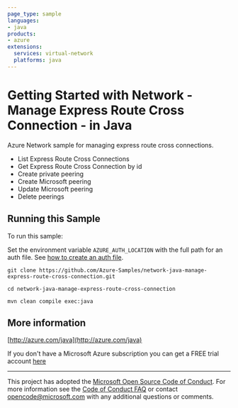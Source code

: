 ```yaml
---
page_type: sample
languages:
- java
products:
- azure
extensions:
  services: virtual-network
  platforms: java
---
```


# Getting Started with Network - Manage Express Route Cross Connection - in Java #


  Azure Network sample for managing express route cross connections.
   - List Express Route Cross Connections
   - Get Express Route Cross Connection by id
   - Create private peering
   - Create Microsoft peering
   - Update Microsoft peering
   - Delete peerings
 

## Running this Sample ##

To run this sample:

Set the environment variable `AZURE_AUTH_LOCATION` with the full path for an auth file. See [how to create an auth file](https://github.com/Azure/azure-libraries-for-java/blob/master/AUTH.md).

    git clone https://github.com/Azure-Samples/network-java-manage-express-route-cross-connection.git

    cd network-java-manage-express-route-cross-connection

    mvn clean compile exec:java

## More information ##

[http://azure.com/java](http://azure.com/java)

If you don't have a Microsoft Azure subscription you can get a FREE trial account [here](http://go.microsoft.com/fwlink/?LinkId=330212)

---

This project has adopted the [Microsoft Open Source Code of Conduct](https://opensource.microsoft.com/codeofconduct/). For more information see the [Code of Conduct FAQ](https://opensource.microsoft.com/codeofconduct/faq/) or contact [opencode@microsoft.com](mailto:opencode@microsoft.com) with any additional questions or comments.